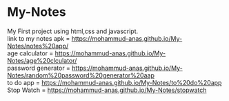 # My-Notes
My First project using html,css and javascript. <br>
link to my notes apk = https://mohammud-anas.github.io/My-Notes/notes%20app/ <br>
age calculator =  https://mohammud-anas.github.io/My-Notes/age%20clculator/ <br>
 password generator = https://mohammud-anas.github.io/My-Notes/random%20password%20generator%20aap  <br>
 to do app = https://mohammud-anas.github.io/My-Notes/to%20do%20app <br>
 Stop Watch = https://mohammud-anas.github.io/My-Notes/stopwatch <br>
